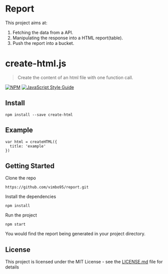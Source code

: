 # Report 
This project aims at:
1. Fetching the data from a API.
1. Manipulating the response into a HTML report(table).
1. Push the report into a bucket.
 
# create-html.js

> Create the content of an html file with one function call.

[![NPM](https://img.shields.io/npm/v/create-html.svg)](https://www.npmjs.com/package/create-html) [![JavaScript Style Guide](https://img.shields.io/badge/code_style-standard-brightgreen.svg)](https://standardjs.com)

## Install

```
npm install --save create-html
```

## Example

```
var html = createHTML({
  title: 'example'
})
```

## Getting Started
Clone the repo
```
https://github.com/vimbo95/report.git
```

Install the dependencies
```
npm install
```

Run the project 
```
npm start
```

You would find the report being generated in your project directory.

## License

This project is licensed under the MIT License - see the [LICENSE.md](LICENSE.md) file for details
